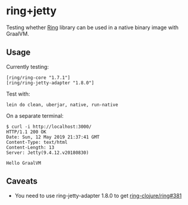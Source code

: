 # ring+jetty

Testing whether [Ring](https://github.com/ring-clojure/ring) library can be used in a native binary image with GraalVM.

## Usage

Currently testing:

    [ring/ring-core "1.7.1"]
    [ring/ring-jetty-adapter "1.8.0"]

Test with:

    lein do clean, uberjar, native, run-native

On a separate terminal:

``` text
$ curl -i http://localhost:3000/
HTTP/1.1 200 OK
Date: Sun, 12 May 2019 21:37:41 GMT
Content-Type: text/html
Content-Length: 13
Server: Jetty(9.4.12.v20180830)

Hello GraalVM
```

## Caveats

* You need to use ring-jetty-adapter 1.8.0 to get [ring-clojure/ring#381](https://github.com/ring-clojure/ring/pull/381) 

